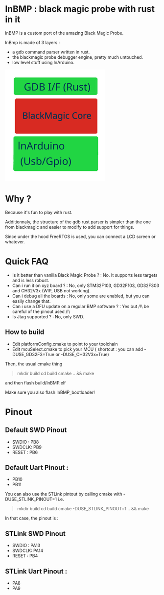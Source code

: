 
lnBMP : black magic probe with rust in it
=====

lnBMP is a custom port of the amazing Black Magic Probe.

lnBmp is made of 3 layers :

* a gdb command parser written in rust.
* the blackmagic probe debugger engine, pretty much untouched.
* low level stuff using lnArduino.

![screenshot](assets/web/lnBMP.png?raw=true "front")



Why ?
=====

Because it's fun to play with rust.

Additionnaly, the structure of the gdb rust parser is simpler than the one
from blackmagic and easier to modify to add support for things.

Since under the hood FreeRTOS is used, you can connect a LCD screen or whatever.

Quick FAQ
==================

* Is it better than vanilla Black Magic Probe ? : No. It supports less targets and is less robust.
* Can i run it on xyz board ? : No, only STM32F103, GD32F103, GD32F303 and CH32V3x (WIP, USB not working).
* Can i debug all the boards : No, only some are enabled, but you can easily change that.
* Can i use a DFU update on a regular BMP software ? : Yes but /!\ be careful of the pinout used /!\
* Is Jtag supported ? : No, only SWD. 

How to build
------------

* Edit platformConfig.cmake to point to your toolchain
* Edit mcuSelect.cmake to pick your MCU ( shortcut :  you can add -DUSE_GD32F3=True or -DUSE_CH32V3x=True)

Then, the usual cmake thing
> mkdir build
> cd build
> cmake .. && make

and then flash build/lnBMP.elf


Make sure you also flash lnBMP_bootloader!

Pinout
==================

Default SWD Pinout
-----------------------
- SWDIO : PB8
- SWDCLK: PB9
- RESET : PB6

Default Uart Pinout : 
-----------------------
- PB10
- PB11
   
You can also use the STLink pintout by calling cmake with -DUSE_STLINK_PINOUT=1 i.e.
> mkdir build
> cd build
> cmake -DUSE_STLINK_PINOUT=1 .. && make

In that case, the pinout is :

STLink SWD Pinout
-------------------
- SWDIO : PA13
- SWDCLK: PA14
- RESET : PB4

STLink Uart Pinout : 
-----------------------
- PA8
- PA9
   